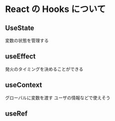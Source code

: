 # React の Hooks について

## UseState

変数の状態を管理する

## useEffect

発火のタイミングを決めることができる

## useContext

グローバルに変数を渡す
ユーザの情報などで使えそう

## useRef